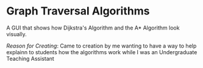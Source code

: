 Graph Traversal Algorithms
========================

A GUI that shows how Dijkstra's Algorithm and the A* Algorithm look visually.

*Reason for Creating*: Came to creation by me wanting to have a way to help explainn to students how the algorithms work while I was an Undergraduate Teaching Assistant
